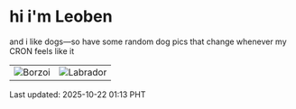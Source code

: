 # hi i'm Leoben

and i like dogs—so have some random dog pics that change whenever my CRON feels like it

|  |  |
|--------|----------|
| ![Borzoi](https://random-dog-vercel.vercel.app/api/random-borzoi?v=1761066793) | ![Labrador](https://random-dog-vercel.vercel.app/api/random-labrador?v=1761066793) |

Last updated: 2025-10-22 01:13 PHT
